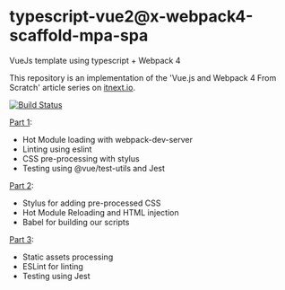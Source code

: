 
# typescript-vue2@x-webpack4-scaffold-mpa-spa
VueJs template using typescript + Webpack 4 

This repository is an implementation of the 'Vue.js and Webpack 4 From Scratch' article series on [itnext.io](https://itnext.io).

[![Build Status](https://travis-ci.com/dfcook/vue-webpack4-template.svg?branch=master)](https://travis-ci.com/dfcook/vue-webpack4-template)

[Part 1](https://itnext.io/vuejs-and-webpack-4-from-scratch-part-1-94c9c28a534a):
  - Hot Module loading with webpack-dev-server
  - Linting using eslint
  - CSS pre-processing with stylus
  - Testing using @vue/test-utils and Jest

[Part 2](https://itnext.io/vue-js-and-webpack-4-from-scratch-part-2-5038cc9deffb):
  - Stylus for adding pre-processed CSS
  - Hot Module Reloading and HTML injection
  - Babel for building our scripts

[Part 3](https://itnext.io/vue-js-and-webpack-4-from-scratch-part-3-3f68d2a3c127):
  - Static assets processing
  - ESLint for linting
  - Testing using Jest
